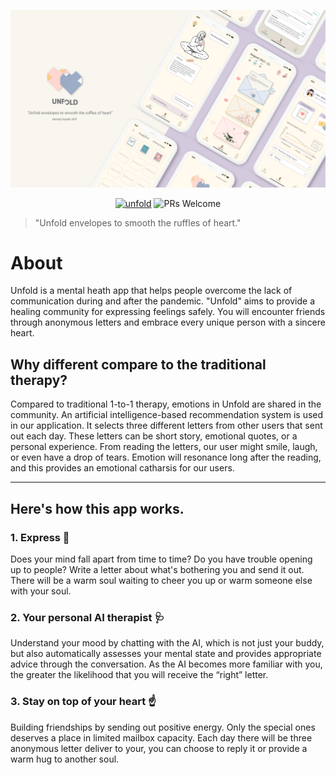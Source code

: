 <p align="center"><img src="https://raw.githubusercontent.com/0xC000005/image-hosting/master/20210805212557.png"></p>
<p align="center">
  <a href="https://github.com/sindresorhus/awesome"><img alt="unfold" src="https://awesome.re/badge.svg"/></a>
  <img alt="PRs Welcome" src="https://img.shields.io/badge/PRs-welcome-brightgreen.svg"/>
</p>


> "Unfold envelopes to smooth the ruffles of heart."

# About

Unfold is a mental heath app that helps people overcome the lack of communication during and after the pandemic. "Unfold" aims to provide a healing community for expressing feelings safely. You will encounter friends through anonymous letters and embrace every unique person with a sincere heart.


## Why different compare to the traditional therapy?
Compared to traditional 1-to-1 therapy, emotions in Unfold are shared in the community. An artificial intelligence-based recommendation system is used in our application. It selects three different letters from other users that sent out each day. These letters can be short story, emotional quotes, or a personal experience. From reading the letters, our user might smile, laugh, or even have a drop of tears. Emotion will resonance long after the reading, and this provides an emotional catharsis for our users.

---

## Here's how this app works.
### 1. Express 🙋
Does your mind fall apart from time to time? Do you have trouble opening up to people? Write a letter about what's bothering you and send it out. There will be a warm soul waiting to cheer you up or warm someone else with your soul.

### 2. Your personal AI therapist 🩺
Understand your mood by chatting with the AI, which is not just your buddy, but also automatically assesses your mental state and provides appropriate advice through the conversation. As the AI becomes more familiar with you, the greater the likelihood that you will receive the “right” letter.

### 3. Stay on top of your heart ☝️
Building friendships by sending out positive energy. Only the special ones deserves a place in limited mailbox capacity. Each day there will be three anonymous letter deliver to your, you can choose to reply it or provide a warm hug to another soul.
